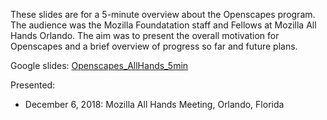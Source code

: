 These slides are for a 5-minute overview about the Openscapes program. The audience was the Mozilla Foundatation staff and Fellows at Mozilla All Hands Orlando. The aim was to present the overall motivation for Openscapes and a brief overview of progress so far and future plans.

Google slides: [Openscapes_AllHands_5min](https://docs.google.com/presentation/d/17owW5RlOKrVdlWzpE-dayadVVwKh5F3RWBkHqzB-DbM/edit?usp=sharing)

Presented: 

- December 6, 2018: Mozilla All Hands Meeting, Orlando, Florida
